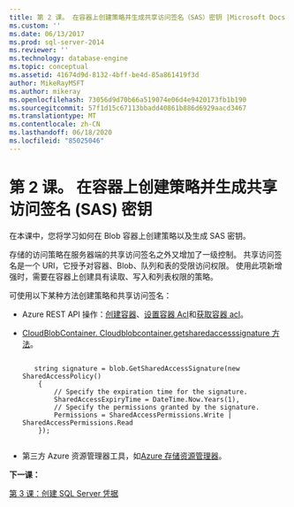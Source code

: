 ```yaml
---
title: 第 2 课。 在容器上创建策略并生成共享访问签名（SAS）密钥 |Microsoft Docs
ms.custom: ''
ms.date: 06/13/2017
ms.prod: sql-server-2014
ms.reviewer: ''
ms.technology: database-engine
ms.topic: conceptual
ms.assetid: 41674d9d-8132-4bff-be4d-85a861419f3d
author: MikeRayMSFT
ms.author: mikeray
ms.openlocfilehash: 73056d9d70b66a519074e06d4e9420173fb1b190
ms.sourcegitcommit: 57f1d15c67113bbadd40861b886d6929aacd3467
ms.translationtype: MT
ms.contentlocale: zh-CN
ms.lasthandoff: 06/18/2020
ms.locfileid: "85025046"
---
```

# <a name="lesson-2-create-a-policy-on-container-and-generate-a-shared-access-signature-sas-key"></a>第 2 课。 在容器上创建策略并生成共享访问签名 (SAS) 密钥
  在本课中，您将学习如何在 Blob 容器上创建策略以及生成 SAS 密钥。  
  
 存储的访问策略在服务器端的共享访问签名之外又增加了一级控制。 共享访问签名是一个 URI，它授予对容器、Blob、队列和表的受限访问权限。 使用此项新增强时，需要在容器上创建具有读取、写入和列表权限的策略。  
  
 可使用以下某种方法创建策略和共享访问签名：  
  
-   Azure REST API 操作：[创建容器](https://msdn.microsoft.com/library/azure/dd179468.aspx)、[设置容器 Acl](https://msdn.microsoft.com/library/azure/dd179391.aspx)和[获取容器 acl](https://msdn.microsoft.com/library/azure/dd179469.aspx)。  
  
-   [CloudBlobContainer. Cloudblobcontainer.getsharedaccesssignature 方法](https://docs.microsoft.com/dotnet/api/microsoft.azure.storage.blob.cloudblobcontainer.getsharedaccesssignature)。  
  
    ```  
  
       string signature = blob.GetSharedAccessSignature(new SharedAccessPolicy()   
        {   
            // Specify the expiration time for the signature.   
            SharedAccessExpiryTime = DateTime.Now.Years(1),   
            // Specify the permissions granted by the signature.    
            Permissions = SharedAccessPermissions.Write | SharedAccessPermissions.Read   
        });  
  
    ```  
  
-   第三方 Azure 资源管理器工具，如[Azure 存储资源管理器](https://azurestorageexplorer.codeplex.com/)。  
  
 **下一课：**  
  
 [第 3 课：创建 SQL Server 凭据](../relational-databases/lesson-2-create-a-sql-server-credential-using-a-shared-access-signature.md)  
  
